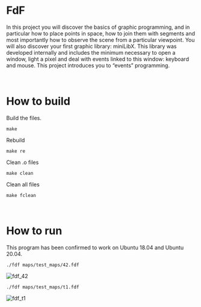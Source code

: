 # FdF
In this project you will discover the basics of graphic programming, and in particular how to place points in space, how to join them with segments and most importantly how to observe the scene from a particular viewpoint.
You will also discover your first graphic library: miniLibX. This library was developed internally and includes the minimum necessary to open a window, light a pixel and deal with events linked to this window: keyboard and mouse. This project introduces you to “events” programming.

<br>

# How to build
Build the files.
```
make
```
Rebuild
```
make re
```
Clean .o files
```
make clean
```
Clean all files
```
make fclean
```

<br>

# How to run
This program has been confirmed to work on Ubuntu 18.04 and Ubuntu 20.04.
```
./fdf maps/test_maps/42.fdf
```
![fdf_42](https://user-images.githubusercontent.com/51109408/131210462-964aec28-101e-4ea4-9743-6844ae36af3c.png)

```
./fdf maps/test_maps/t1.fdf
```
![fdf_t1](https://user-images.githubusercontent.com/51109408/131210489-fae4d12f-6ee2-4cfd-b8d8-3f15c3dda0c8.png)
